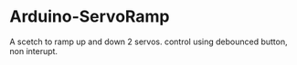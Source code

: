 # Arduino-ServoRamp


A scetch to ramp up and down 2 servos.
control using debounced button, non interupt.



